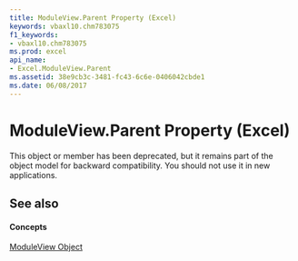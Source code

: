 ```yaml
---
title: ModuleView.Parent Property (Excel)
keywords: vbaxl10.chm783075
f1_keywords:
- vbaxl10.chm783075
ms.prod: excel
api_name:
- Excel.ModuleView.Parent
ms.assetid: 38e9cb3c-3481-fc43-6c6e-0406042cbde1
ms.date: 06/08/2017
---
```



# ModuleView.Parent Property (Excel)

This object or member has been deprecated, but it remains part of the object model for backward compatibility. You should not use it in new applications.


## See also


#### Concepts


[ModuleView Object](moduleview-object-excel.md)

